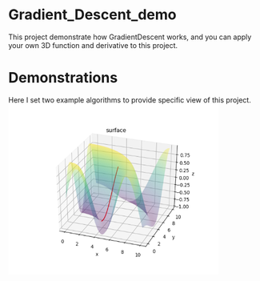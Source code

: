 # Gradient_Descent_demo
This project demonstrate how GradientDescent works, and you can apply your own 3D function and derivative to this project.

# Demonstrations
Here I set two example algorithms to provide specific view of this project.
<img align="left" width="420" height="340" src="https://github.com/jimmg35/Gradient_Descent_demo/blob/master/images/demo1.png">

